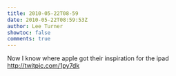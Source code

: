 ```yaml
---
title: 2010-05-22T08-59
date: 2010-05-22T08:59:53Z
author: Lee Turner
showtoc: false
comments: true
---
```


Now I know where apple got their inspiration for the ipad  http://twitpic.com/1py7dk

